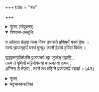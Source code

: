 +++
title = "१७"

+++

<details><summary>मूलम् (संयुक्तम्)</summary>

य आ᳚त्म॒दा ब॑ल॒दा यस्य॒ विश्व॑ उ॒पास॑ते प्र॒शिष॒य्ँयस्य॑ दे॒वाः । यस्य॑ छा॒यामृत॒य्ँयस्य॑ मृ॒त्युᳵ कस्मै॑ दे॒वाय॑ ह॒विषा॑ विधेम । उ॒प॒या॒मगृ॑हीतोऽसि प्र॒जाप॑तये त्वा॒ जुष्ट॑ङ्गृह्णामि॒ तस्य॑ ते पृथि॒वी म॑हि॒मौष॑धयो॒ वन॒स्पत॑यो रू॒पम॒ग्निस्ते॒ तेज॒स्तस्मै᳚ त्वा महि॒म्ने प्र॒जाप॑तये॒ स्वाहा᳚ ॥ [43]  
</details>

<details open><summary>विश्वास-प्रस्तुतिः</summary>

य आ᳚त्म॒दा ब॑ल॒दा यस्य॒ विश्व॑ उ॒पास॑ते प्र॒शिष॒य्ँ यस्य॑ दे॒वाः ।  
यस्य॑ छा॒यामृत॒य्ँ यस्य॑ मृ॒त्युᳵ कस्मै॑ दे॒वाय॑ ह॒विषा॑ विधेम ।  

उ॒प॒या॒मगृ॑हीतोऽसि प्र॒जाप॑तये त्वा॒ जुष्ट॑ङ् गृह्णामि॒ ,  
तस्य॑ ते पृथि॒वी म॑हि॒मौष॑धयो॒ वन॒स्पत॑यो रू॒पम् ,  
अ॒ग्निस् ते॒ तेज॒स् , तस्मै᳚ त्वा महि॒म्ने प्र॒जाप॑तये॒ स्वाहा᳚ ॥ [43]  
</details>

<details><summary>मूलम्</summary>

य आ᳚त्म॒दा ब॑ल॒दा यस्य॒ विश्व॑ उ॒पास॑ते प्र॒शिष॒य्ँ यस्य॑ दे॒वाः ।  
यस्य॑ छा॒यामृत॒य्ँ यस्य॑ मृ॒त्युᳵ कस्मै॑ दे॒वाय॑ ह॒विषा॑ विधेम ।  

उ॒प॒या॒मगृ॑हीतोऽसि प्र॒जाप॑तये त्वा॒ जुष्ट॑ङ् गृह्णामि॒ ,  
तस्य॑ ते पृथि॒वी म॑हि॒मौष॑धयो॒ वन॒स्पत॑यो रू॒पम् ,  
अ॒ग्निस् ते॒ तेज॒स् , तस्मै᳚ त्वा महि॒म्ने प्र॒जाप॑तये॒ स्वाहा᳚ ॥ [43]  
</details>

<details><summary>भट्टभास्करटीका</summary>

1द्वितीयं महिमानं गृह्णाति - आत्मदा इति त्रिष्टुभा उपरिष्टादुपयामया ॥ इयमपि तत्रैव व्याख्याता । य आत्मदाः सर्वस्मै बलदाश्च यस्य प्रशिषं प्रकष्टामाशिषं विश्वेऽप्युपासते देवा अपि यस्य प्रशिषमुपासते अमृतं मृत्युश्च यस्य छायेव विधेया । कस्मा इत्यादि । गतम् । तस्य ते पृथिवी महिमा पृथिवीव महांस्त्वमोषधयो वनस्पतयः तव रूपम् । अग्निस्तव तेज इति गृहीत्वा जुहोति । तस्मा इत्यादि । गतम् ॥

इति सप्तमे पञ्चमे सप्तदशोनुवाकः ॥  
</details>
